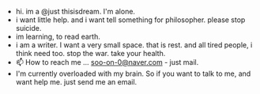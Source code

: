 - hi. im a @just thisisdream. I'm alone.
- i want little help. and i want tell something for philosopher. please stop suicide.
- im learning, to read earth.
- i am a writer. I want a very small space. that is rest. and all tired people, i think need too. stop the war. take your health.
- 📫 How to reach me ... soo-on-0@naver.com - just mail.
- I'm currently overloaded with my brain. So if you want to talk to me, and want help me. just send me an email.
